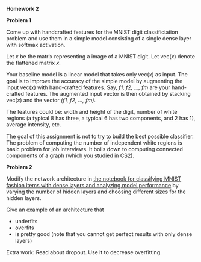 **Homework 2**

**Problem 1**

Come up with handcrafted features for the MNIST digit classificiation problem and use them in a simple model consisting of a single dense layer with softmax activation. 

Let *x* be the matrix representing a image of a MNIST digit.  Let vec(*x*) denote the flattened matrix *x*.

Your baseline model is a linear model that takes only vec(*x*) as input. The goal is to improve the accuracy of the simple model by augmenting the input vec(*x*) with hand-crafted features.  Say, *f1, f2, ..., fm* are your hand-crafted features. The augmented input vector is then obtained by stacking vec(*x*) and the vector *(f1, f2, ..., fm)*.

The features could be: width and height of the digit, number of white regions (a typical 8 has three, a typical 6 has two components, and 2 has 1), average intensity, etc. 

The goal of this assignment is not to try to build the best possible classifier. The problem of computing the number of independent white regions is basic problem for job interviews. It boils down to computing connected components of a graph (which you studied in CS2).

**Problem 2**

Modify the network architecture in [the notebook for classifying MNIST fashion items with dense layers and analyzing model performance](
https://colab.research.google.com/drive/1TTO7P5GTmsHhIt_YGqZYyw4KGBCnjqyW) by varying the number of hidden layers and choosing different sizes for the hidden layers.

Give an example of an architecture that 

- underfits
- overfits
- is pretty good (note that you cannot get perfect results with only dense layers)

Extra work: Read about dropout. Use it to decrease overfitting.


